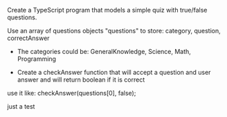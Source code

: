 Create a TypeScript program that models a simple quiz with true/false questions.

Use an array of questions objects "questions" to store: category, question, correctAnswer

- The categories could be: GeneralKnowledge, Science, Math, Programming

- Create a checkAnswer function that will accept a question and user answer and will return boolean if it is correct

use it like: checkAnswer(questions[0], false);

just a test
